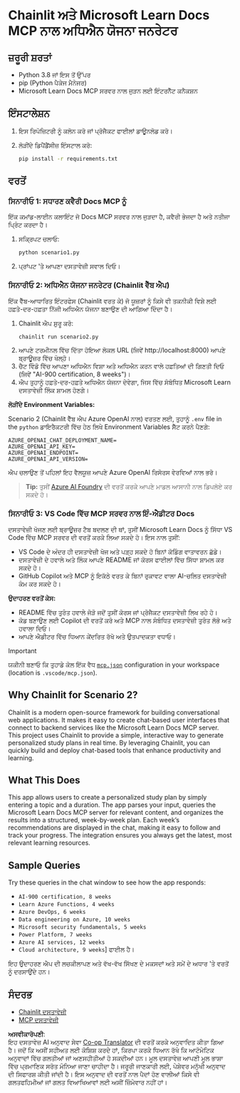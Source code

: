 <!--
CO_OP_TRANSLATOR_METADATA:
{
  "original_hash": "a05fb941810e539147fec53aaadbb6fd",
  "translation_date": "2025-06-21T14:28:55+00:00",
  "source_file": "09-CaseStudy/docs-mcp/solution/python/README.md",
  "language_code": "pa"
}
-->
# Chainlit ਅਤੇ Microsoft Learn Docs MCP ਨਾਲ ਅਧਿਐਨ ਯੋਜਨਾ ਜਨਰੇਟਰ

## ਜ਼ਰੂਰੀ ਸ਼ਰਤਾਂ

- Python 3.8 ਜਾਂ ਇਸ ਤੋਂ ਉੱਪਰ
- pip (Python ਪੈਕੇਜ ਮੈਨੇਜਰ)
- Microsoft Learn Docs MCP ਸਰਵਰ ਨਾਲ ਜੁੜਨ ਲਈ ਇੰਟਰਨੈੱਟ ਕਨੈਕਸ਼ਨ

## ਇੰਸਟਾਲੇਸ਼ਨ

1. ਇਸ ਰਿਪੋਜ਼ਿਟਰੀ ਨੂੰ ਕਲੋਨ ਕਰੋ ਜਾਂ ਪ੍ਰੋਜੈਕਟ ਫਾਈਲਾਂ ਡਾਊਨਲੋਡ ਕਰੋ।
2. ਲੋੜੀਂਦੇ ਡਿਪੈਂਡੈਂਸੀਜ਼ ਇੰਸਟਾਲ ਕਰੋ:

   ```bash
   pip install -r requirements.txt
   ```

## ਵਰਤੋਂ

### ਸਿਨਾਰੀਓ 1: ਸਧਾਰਣ ਕਵੈਰੀ Docs MCP ਨੂੰ  
ਇੱਕ ਕਮਾਂਡ-ਲਾਈਨ ਕਲਾਇੰਟ ਜੋ Docs MCP ਸਰਵਰ ਨਾਲ ਜੁੜਦਾ ਹੈ, ਕਵੈਰੀ ਭੇਜਦਾ ਹੈ ਅਤੇ ਨਤੀਜਾ ਪ੍ਰਿੰਟ ਕਰਦਾ ਹੈ।

1. ਸਕ੍ਰਿਪਟ ਚਲਾਓ:  
   ```bash
   python scenario1.py
   ```  
2. ਪ੍ਰਾਂਪਟ 'ਤੇ ਆਪਣਾ ਦਸਤਾਵੇਜ਼ੀ ਸਵਾਲ ਦਿਓ।

### ਸਿਨਾਰੀਓ 2: ਅਧਿਐਨ ਯੋਜਨਾ ਜਨਰੇਟਰ (Chainlit ਵੈੱਬ ਐਪ)  
ਇੱਕ ਵੈੱਬ-ਆਧਾਰਿਤ ਇੰਟਰਫੇਸ (Chainlit ਵਰਤ ਕੇ) ਜੋ ਯੂਜ਼ਰਾਂ ਨੂੰ ਕਿਸੇ ਵੀ ਤਕਨੀਕੀ ਵਿਸ਼ੇ ਲਈ ਹਫ਼ਤੇ-ਦਰ-ਹਫ਼ਤਾ ਨਿੱਜੀ ਅਧਿਐਨ ਯੋਜਨਾ ਬਣਾਉਣ ਦੀ ਆਗਿਆ ਦਿੰਦਾ ਹੈ।

1. Chainlit ਐਪ ਸ਼ੁਰੂ ਕਰੋ:  
   ```bash
   chainlit run scenario2.py
   ```  
2. ਆਪਣੇ ਟਰਮੀਨਲ ਵਿੱਚ ਦਿੱਤਾ ਹੋਇਆ ਲੋਕਲ URL (ਜਿਵੇਂ http://localhost:8000) ਆਪਣੇ ਬ੍ਰਾਊਜ਼ਰ ਵਿੱਚ ਖੋਲ੍ਹੋ।  
3. ਚੈਟ ਵਿੰਡੋ ਵਿੱਚ ਆਪਣਾ ਅਧਿਐਨ ਵਿਸ਼ਾ ਅਤੇ ਅਧਿਐਨ ਕਰਨ ਵਾਲੇ ਹਫ਼ਤਿਆਂ ਦੀ ਗਿਣਤੀ ਦਿਓ (ਜਿਵੇਂ "AI-900 certification, 8 weeks")।  
4. ਐਪ ਤੁਹਾਨੂੰ ਹਫ਼ਤੇ-ਦਰ-ਹਫ਼ਤੇ ਅਧਿਐਨ ਯੋਜਨਾ ਦੇਵੇਗਾ, ਜਿਸ ਵਿੱਚ ਸੰਬੰਧਿਤ Microsoft Learn ਦਸਤਾਵੇਜ਼ੀ ਲਿੰਕ ਸ਼ਾਮਲ ਹੋਣਗੇ।

**ਲੋੜੀਂਦੇ Environment Variables:**  

Scenario 2 (Chainlit ਵੈੱਬ ਐਪ Azure OpenAI ਨਾਲ) ਵਰਤਣ ਲਈ, ਤੁਹਾਨੂੰ `.env` file in the `python` ਡਾਇਰੈਕਟਰੀ ਵਿੱਚ ਹੇਠ ਲਿਖੇ Environment Variables ਸੈੱਟ ਕਰਨੇ ਪੈਣਗੇ:

```
AZURE_OPENAI_CHAT_DEPLOYMENT_NAME=
AZURE_OPENAI_API_KEY=
AZURE_OPENAI_ENDPOINT=
AZURE_OPENAI_API_VERSION=
```

ਐਪ ਚਲਾਉਣ ਤੋਂ ਪਹਿਲਾਂ ਇਹ ਵੈਲਯੂਜ਼ ਆਪਣੇ Azure OpenAI ਰਿਸੋਰਸ ਵੇਰਵਿਆਂ ਨਾਲ ਭਰੋ।

> **Tip:** ਤੁਸੀਂ [Azure AI Foundry](https://ai.azure.com/) ਦੀ ਵਰਤੋਂ ਕਰਕੇ ਆਪਣੇ ਮਾਡਲ ਆਸਾਨੀ ਨਾਲ ਡਿਪਲੋਏ ਕਰ ਸਕਦੇ ਹੋ।

### ਸਿਨਾਰੀਓ 3: VS Code ਵਿੱਚ MCP ਸਰਵਰ ਨਾਲ ਇੰ-ਐਡੀਟਰ Docs

ਦਸਤਾਵੇਜ਼ੀ ਖੋਜਣ ਲਈ ਬ੍ਰਾਊਜ਼ਰ ਟੈਬ ਬਦਲਣ ਦੀ ਥਾਂ, ਤੁਸੀਂ Microsoft Learn Docs ਨੂੰ ਸਿੱਧਾ VS Code ਵਿੱਚ MCP ਸਰਵਰ ਦੀ ਵਰਤੋਂ ਕਰਕੇ ਲਿਆ ਸਕਦੇ ਹੋ। ਇਸ ਨਾਲ ਤੁਸੀਂ:

- VS Code ਦੇ ਅੰਦਰ ਹੀ ਦਸਤਾਵੇਜ਼ੀ ਖੋਜ ਅਤੇ ਪੜ੍ਹ ਸਕਦੇ ਹੋ ਬਿਨਾਂ ਕੋਡਿੰਗ ਵਾਤਾਵਰਨ ਛੱਡੇ।
- ਦਸਤਾਵੇਜ਼ੀ ਦੇ ਹਵਾਲੇ ਅਤੇ ਲਿੰਕ ਆਪਣੇ README ਜਾਂ ਕੋਰਸ ਫਾਈਲਾਂ ਵਿੱਚ ਸਿੱਧਾ ਸ਼ਾਮਲ ਕਰ ਸਕਦੇ ਹੋ।
- GitHub Copilot ਅਤੇ MCP ਨੂੰ ਇਕੱਠੇ ਵਰਤ ਕੇ ਬਿਨਾਂ ਰੁਕਾਵਟ ਵਾਲਾ AI-ਚਲਿਤ ਦਸਤਾਵੇਜ਼ੀ ਕੰਮ ਕਰ ਸਕਦੇ ਹੋ।

**ਉਦਾਹਰਣ ਵਰਤੋਂ ਕੇਸ:**  
- README ਵਿੱਚ ਤੁਰੰਤ ਹਵਾਲੇ ਜੋੜੋ ਜਦੋਂ ਤੁਸੀਂ ਕੋਰਸ ਜਾਂ ਪ੍ਰੋਜੈਕਟ ਦਸਤਾਵੇਜ਼ੀ ਲਿਖ ਰਹੇ ਹੋ।  
- ਕੋਡ ਬਣਾਉਣ ਲਈ Copilot ਦੀ ਵਰਤੋਂ ਕਰੋ ਅਤੇ MCP ਨਾਲ ਸੰਬੰਧਿਤ ਦਸਤਾਵੇਜ਼ੀ ਤੁਰੰਤ ਲੱਭੋ ਅਤੇ ਹਵਾਲਾ ਦਿਓ।  
- ਆਪਣੇ ਐਡੀਟਰ ਵਿੱਚ ਧਿਆਨ ਕੇਂਦਰਿਤ ਰੱਖੋ ਅਤੇ ਉਤਪਾਦਕਤਾ ਵਧਾਓ।

> [!IMPORTANT]  
> ਯਕੀਨੀ ਬਣਾਓ ਕਿ ਤੁਹਾਡੇ ਕੋਲ ਇੱਕ ਵੈਧ [`mcp.json`](../../../../../../09-CaseStudy/docs-mcp/solution/scenario3/mcp.json) configuration in your workspace (location is `.vscode/mcp.json`).

## Why Chainlit for Scenario 2?

Chainlit is a modern open-source framework for building conversational web applications. It makes it easy to create chat-based user interfaces that connect to backend services like the Microsoft Learn Docs MCP server. This project uses Chainlit to provide a simple, interactive way to generate personalized study plans in real time. By leveraging Chainlit, you can quickly build and deploy chat-based tools that enhance productivity and learning.

## What This Does

This app allows users to create a personalized study plan by simply entering a topic and a duration. The app parses your input, queries the Microsoft Learn Docs MCP server for relevant content, and organizes the results into a structured, week-by-week plan. Each week’s recommendations are displayed in the chat, making it easy to follow and track your progress. The integration ensures you always get the latest, most relevant learning resources.

## Sample Queries

Try these queries in the chat window to see how the app responds:

- `AI-900 certification, 8 weeks`
- `Learn Azure Functions, 4 weeks`
- `Azure DevOps, 6 weeks`
- `Data engineering on Azure, 10 weeks`
- `Microsoft security fundamentals, 5 weeks`
- `Power Platform, 7 weeks`
- `Azure AI services, 12 weeks`
- `Cloud architecture, 9 weeks`] ਫਾਈਲ ਹੈ।

ਇਹ ਉਦਾਹਰਣ ਐਪ ਦੀ ਲਚਕੀਲਾਪਣ ਅਤੇ ਵੱਖ-ਵੱਖ ਸਿੱਖਣ ਦੇ ਮਕਸਦਾਂ ਅਤੇ ਸਮੇਂ ਦੇ ਅਧਾਰ 'ਤੇ ਵਰਤੋਂ ਨੂੰ ਦਰਸਾਉਂਦੇ ਹਨ।

## ਸੰਦਰਭ

- [Chainlit ਦਸਤਾਵੇਜ਼ੀ](https://docs.chainlit.io/)
- [MCP ਦਸਤਾਵੇਜ਼ੀ](https://github.com/MicrosoftDocs/mcp)

**ਅਸਵੀਕਾਰੋਪਣੀ**:  
ਇਹ ਦਸਤਾਵੇਜ਼ AI ਅਨੁਵਾਦ ਸੇਵਾ [Co-op Translator](https://github.com/Azure/co-op-translator) ਦੀ ਵਰਤੋਂ ਕਰਕੇ ਅਨੁਵਾਦਿਤ ਕੀਤਾ ਗਿਆ ਹੈ। ਜਦੋਂ ਕਿ ਅਸੀਂ ਸਹੀਅਤ ਲਈ ਕੋਸ਼ਿਸ਼ ਕਰਦੇ ਹਾਂ, ਕਿਰਪਾ ਕਰਕੇ ਧਿਆਨ ਰੱਖੋ ਕਿ ਆਟੋਮੇਟਿਕ ਅਨੁਵਾਦਾਂ ਵਿੱਚ ਗਲਤੀਆਂ ਜਾਂ ਅਣਸਹੀਤੀਆਂ ਹੋ ਸਕਦੀਆਂ ਹਨ। ਮੂਲ ਦਸਤਾਵੇਜ਼ ਆਪਣੀ ਮੂਲ ਭਾਸ਼ਾ ਵਿੱਚ ਪ੍ਰਮਾਣਿਕ ਸਰੋਤ ਮੰਨਿਆ ਜਾਣਾ ਚਾਹੀਦਾ ਹੈ। ਜਰੂਰੀ ਜਾਣਕਾਰੀ ਲਈ, ਪੇਸ਼ੇਵਰ ਮਨੁੱਖੀ ਅਨੁਵਾਦ ਦੀ ਸਿਫਾਰਸ਼ ਕੀਤੀ ਜਾਂਦੀ ਹੈ। ਇਸ ਅਨੁਵਾਦ ਦੀ ਵਰਤੋਂ ਨਾਲ ਪੈਦਾਂ ਹੋਣ ਵਾਲੀਆਂ ਕਿਸੇ ਵੀ ਗਲਤਫਹਿਮੀਆਂ ਜਾਂ ਗਲਤ ਵਿਆਖਿਆਵਾਂ ਲਈ ਅਸੀਂ ਜ਼ਿੰਮੇਵਾਰ ਨਹੀਂ ਹਾਂ।
